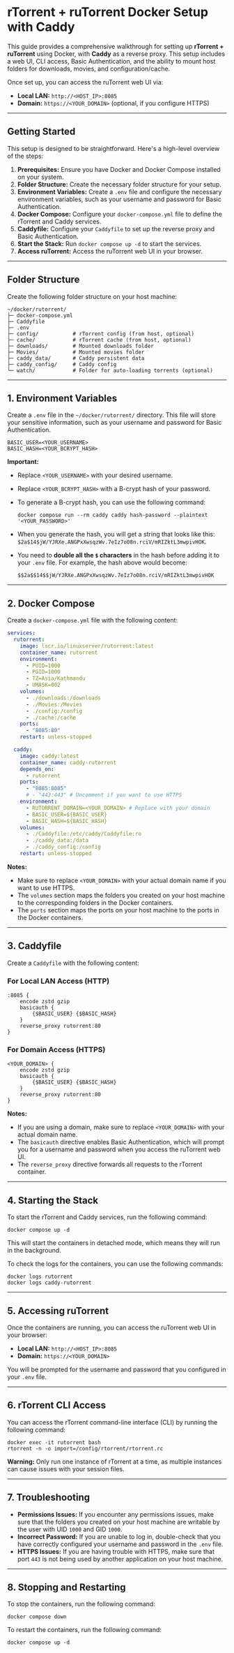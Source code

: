 # rTorrent + ruTorrent Docker Setup with Caddy

This guide provides a comprehensive walkthrough for setting up **rTorrent + ruTorrent** using Docker, with **Caddy** as a reverse proxy. This setup includes a web UI, CLI access, Basic Authentication, and the ability to mount host folders for downloads, movies, and configuration/cache.

Once set up, you can access the ruTorrent web UI via:

-   **Local LAN:** `http://<HOST_IP>:8085`
-   **Domain:** `https://<YOUR_DOMAIN>` (optional, if you configure HTTPS)

---

## Getting Started

This setup is designed to be straightforward. Here's a high-level overview of the steps:

1.  **Prerequisites:** Ensure you have Docker and Docker Compose installed on your system.
2.  **Folder Structure:** Create the necessary folder structure for your setup.
3.  **Environment Variables:** Create a `.env` file and configure the necessary environment variables, such as your username and password for Basic Authentication.
4.  **Docker Compose:** Configure your `docker-compose.yml` file to define the rTorrent and Caddy services.
5.  **Caddyfile:** Configure your `Caddyfile` to set up the reverse proxy and Basic Authentication.
6.  **Start the Stack:** Run `docker compose up -d` to start the services.
7.  **Access ruTorrent:** Access the ruTorrent web UI in your browser.

---

## Folder Structure

Create the following folder structure on your host machine:

```text
~/docker/rutorrent/
├─ docker-compose.yml
├─ Caddyfile
├─ .env
├─ config/           # rTorrent config (from host, optional)
├─ cache/            # rTorrent cache (from host, optional)
├─ downloads/        # Mounted downloads folder
├─ Movies/           # Mounted movies folder
├─ caddy_data/       # Caddy persistent data
├─ caddy_config/     # Caddy config
└─ watch/            # Folder for auto-loading torrents (optional)
```

---

## 1. Environment Variables

Create a `.env` file in the `~/docker/rutorrent/` directory. This file will store your sensitive information, such as your username and password for Basic Authentication.

```
BASIC_USER=<YOUR_USERNAME>
BASIC_HASH=<YOUR_BCRYPT_HASH>
```

**Important:**

-   Replace `<YOUR_USERNAME>` with your desired username.
-   Replace `<YOUR_BCRYPT_HASH>` with a B-crypt hash of your password.
-   To generate a B-crypt hash, you can use the following command:

    ```
    docker compose run --rm caddy caddy hash-password --plaintext '<YOUR_PASSWORD>'
    ```

-   When you generate the hash, you will get a string that looks like this: `$2a$14$jW/YJRXe.ANGPxXwsqzWv.7eIz7o08n.rciV/mRIZktL3mwpivHOK`.
-   You need to **double all the `$` characters** in the hash before adding it to your `.env` file. For example, the hash above would become:

    ```
    $$2a$$14$$jW/YJRXe.ANGPxXwsqzWv.7eIz7o08n.rciV/mRIZktL3mwpivHOK
    ```

---

## 2. Docker Compose

Create a `docker-compose.yml` file with the following content:

```yaml
services:
  rutorrent:
    image: lscr.io/linuxserver/rutorrent:latest
    container_name: rutorrent
    environment:
      - PUID=1000
      - PGID=1000
      - TZ=Asia/Kathmandu
      - UMASK=002
    volumes:
      - ./downloads:/downloads
      - ./Movies:/Movies
      - ./config:/config
      - ./cache:/cache
    ports:
      - "8085:80"
    restart: unless-stopped

  caddy:
    image: caddy:latest
    container_name: caddy-rutorrent
    depends_on:
      - rutorrent
    ports:
      - "8085:8085"
      # - "443:443" # Uncomment if you want to use HTTPS
    environment:
      - RUTORRENT_DOMAIN=<YOUR_DOMAIN> # Replace with your domain
      - BASIC_USER=${BASIC_USER}
      - BASIC_HASH=${BASIC_HASH}
    volumes:
      - ./Caddyfile:/etc/caddy/Caddyfile:ro
      - ./caddy_data:/data
      - ./caddy_config:/config
    restart: unless-stopped
```

**Notes:**

-   Make sure to replace `<YOUR_DOMAIN>` with your actual domain name if you want to use HTTPS.
-   The `volumes` section maps the folders you created on your host machine to the corresponding folders in the Docker containers.
-   The `ports` section maps the ports on your host machine to the ports in the Docker containers.

---

## 3. Caddyfile

Create a `Caddyfile` with the following content:

### For Local LAN Access (HTTP)

```
:8085 {
    encode zstd gzip
    basicauth {
        {$BASIC_USER} {$BASIC_HASH}
    }
    reverse_proxy rutorrent:80
}
```

### For Domain Access (HTTPS)

```
<YOUR_DOMAIN> {
    encode zstd gzip
    basicauth {
        {$BASIC_USER} {$BASIC_HASH}
    }
    reverse_proxy rutorrent:80
}
```

**Notes:**

-   If you are using a domain, make sure to replace `<YOUR_DOMAIN>` with your actual domain name.
-   The `basicauth` directive enables Basic Authentication, which will prompt you for a username and password when you access the ruTorrent web UI.
-   The `reverse_proxy` directive forwards all requests to the rTorrent container.

---

## 4. Starting the Stack

To start the rTorrent and Caddy services, run the following command:

```
docker compose up -d
```

This will start the containers in detached mode, which means they will run in the background.

To check the logs for the containers, you can use the following commands:

```
docker logs rutorrent
docker logs caddy-rutorrent
```

---

## 5. Accessing ruTorrent

Once the containers are running, you can access the ruTorrent web UI in your browser:

-   **Local LAN:** `http://<HOST_IP>:8085`
-   **Domain:** `https://<YOUR_DOMAIN>`

You will be prompted for the username and password that you configured in your `.env` file.

---

## 6. rTorrent CLI Access

You can access the rTorrent command-line interface (CLI) by running the following command:

```
docker exec -it rutorrent bash
rtorrent -n -o import=/config/rtorrent/rtorrent.rc
```

**Warning:** Only run one instance of rTorrent at a time, as multiple instances can cause issues with your session files.

---

## 7. Troubleshooting

-   **Permissions Issues:** If you encounter any permissions issues, make sure that the folders you created on your host machine are writable by the user with UID `1000` and GID `1000`.
-   **Incorrect Password:** If you are unable to log in, double-check that you have correctly configured your username and password in the `.env` file.
-   **HTTPS Issues:** If you are having trouble with HTTPS, make sure that port `443` is not being used by another application on your host machine.

---

## 8. Stopping and Restarting

To stop the containers, run the following command:

```
docker compose down
```

To restart the containers, run the following command:

```
docker compose up -d
```